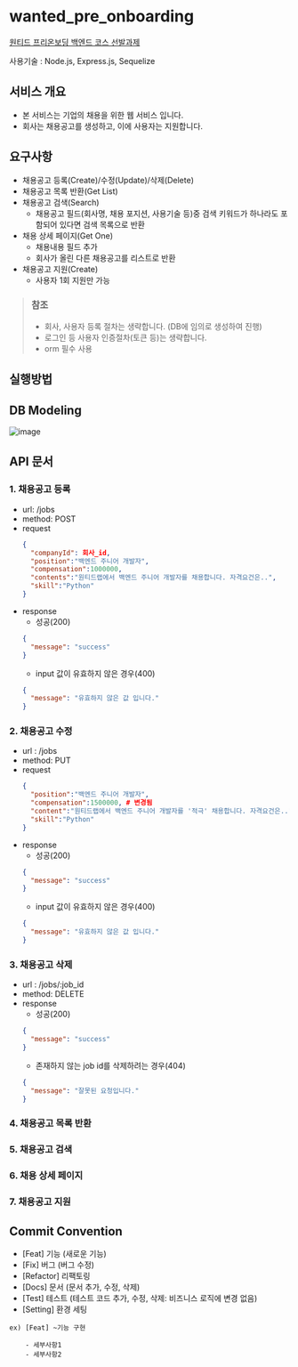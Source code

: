 # wanted_pre_onboarding
[원티드 프리온보딩 백엔드 코스 선발과제](https://bow-hair-db3.notion.site/5-1850bca26fda4e0ca1410df270c03409)

사용기술 : Node.js, Express.js, Sequelize

## 서비스 개요

- 본 서비스는 기업의 채용을 위한 웹 서비스 입니다.
- 회사는 채용공고를 생성하고, 이에 사용자는 지원합니다.

## 요구사항
- 채용공고 등록(Create)/수정(Update)/삭제(Delete)
- 채용공고 목록 반환(Get List)
- 채용공고 검색(Search)
  - 채용공고 필드(회사명, 채용 포지션, 사용기술 등)중 검색 키워드가 하나라도 포함되어 있다면 검색 목록으로 반환
- 채용 상세 페이지(Get One)
  - 채용내용 필드 추가
  - 회사가 올린 다른 채용공고를 리스트로 반환
- 채용공고 지원(Create)
  - 사용자 1회 지원만 가능
  
> ### 참조
> - 회사, 사용자 등록 절차는 생략합니다. 
  (DB에 임의로 생성하여 진행)
> - 로그인 등 사용자 인증절차(토큰 등)는 생략합니다.
> - orm 필수 사용
## 실행방법

## DB Modeling
![image](https://user-images.githubusercontent.com/55984573/196209206-c8db9ab3-ad90-428c-93bf-5cb07955f5cc.png)

## API 문서
### 1. 채용공고 등록 
- url: /jobs
- method: POST
- request 
  ```json
  {
    "companyId": 회사_id,
    "position":"백엔드 주니어 개발자",
    "compensation":1000000,
    "contents":"원티드랩에서 백엔드 주니어 개발자를 채용합니다. 자격요건은..",
    "skill":"Python"
  }
  ```
- response
  - 성공(200)
  ```json
  {
    "message": "success"
  }
  ```
  - input 값이 유효하지 않은 경우(400)
  ```json
  {
    "message": "유효하지 않은 값 입니다."
  }
  ```
### 2. 채용공고 수정
- url : /jobs
- method: PUT
- request 
  ```json
  {
    "position":"백엔드 주니어 개발자",
    "compensation":1500000, # 변경됨
    "content":"원티드랩에서 백엔드 주니어 개발자를 '적극' 채용합니다. 자격요건은..", # 변경됨
    "skill":"Python"
  }
  ```
- response
  - 성공(200)
  ```json
  {
    "message": "success"
  }
  ```
  - input 값이 유효하지 않은 경우(400)
  ```json
  {
    "message": "유효하지 않은 값 입니다."
  }
  ```
### 3. 채용공고 삭제
- url : /jobs/:job_id
- method: DELETE
- response
  - 성공(200)
  ```json
  {
    "message": "success"
  }
  ```
  - 존재하지 않는 job id를 삭제하려는 경우(404)
  ```json
  {
    "message": "잘못된 요청입니다."
  }
  ```
### 4. 채용공고 목록 반환
### 5. 채용공고 검색
### 6. 채용 상세 페이지
### 7. 채용공고 지원

## Commit Convention
- [Feat] 기능 (새로운 기능)
- [Fix] 버그 (버그 수정)
- [Refactor] 리팩토링
- [Docs] 문서 (문서 추가, 수정, 삭제)
- [Test] 테스트 (테스트 코드 추가, 수정, 삭제: 비즈니스 로직에 변경 없음)
- [Setting] 환경 세팅
```git
ex) [Feat] ~기능 구현
  
    - 세부사항1
    - 세부사항2
```
